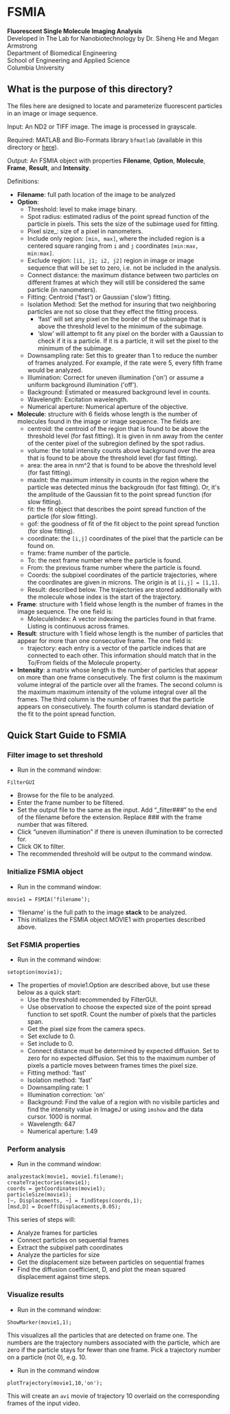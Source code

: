 # FSMIA
**Fluorescent Single Molecule Imaging Analysis**  
Developed in The Lab for Nanobiotechnology by Dr. Siheng He and Megan Armstrong  
Department of Biomedical Engineering  
School of Engineering and Applied Science  
Columbia University  

## What is the purpose of this directory?
The files here are designed to locate and parameterize fluorescent particles in an image or image sequence. 

Input: An ND2 or TIFF image. The image is processed in grayscale.

Required: MATLAB and Bio-Formats library `bfmatlab` (available in this directory or [here](https://www.openmicroscopy.org/site/support/bio-formats5.1/users/matlab/)).

Output: An FSMIA object with properties **Filename**, **Option**, **Molecule**, **Frame**, **Result**, and **Intensity**.

Definitions:

- **Filename**: full path location of the image to be analyzed
- **Option**:
	* Threshold: level to make image binary.
	* Spot radius: estimated radius of the point spread function of the particle in pixels. This sets the size of the subimage used for fitting.
	* Pixel size_: size of a pixel in nanometers.
	* Include only region: `[min, max]`, where the included region is a centered square ranging from `i` and `j` coordinates `[min:max, min:max]`.
	* Exclude region: `[i1, j1; i2, j2]` region in image or image sequence that will be set to zero, i.e. not be included in the analysis.
	* Connect distance: the maximum distance between two particles on different frames at which they will still be considered the same particle (in nanometers).
	* Fitting: Centroid ('fast') or Gaussian ('slow') fitting.
	* Isolation Method: Set the method for insuring that two neighboring particles are not so close that they effect the fitting process. 
		* ‘fast’ will set any pixel on the border of the subimage that is above the threshold level to the minimum of the subimage.
		* ‘slow’ will attempt to fit any pixel on the border with a Gaussian to check if it is a particle. If it is a particle, it will set the	pixel to the minimum of the subimage.
	* Downsampling rate: Set this to greater than 1 to reduce the number of frames analyzed. For example, if the rate were 5, every fifth frame would be analyzed.
	* Illumination: Correct for uneven illumination ('on') or assume a uniform background illumination ('off').
	* Background: Estimated or measured background level in counts.
	* Wavelength: Excitation wavelength.
	* Numerical aperture: Numerical aperture of the objective.
- **Molecule**: structure with 6 fields whose length is the number of molecules found in the image or image sequence. The fields are:
	* centroid: the centroid of the region that is found to be above the threshold level (for fast fitting). It is given in nm away from the center of the center pixel of the subregion defined by the spot radius.
	* volume: the total intensity counts above background over the area that is found to be above the threshold level (for fast fitting).
	* area: the area in nm^2 that is found to be above the threshold level (for fast fitting).
	* maxInt: the maximum intensity in counts in the region where the particle was detected minus the backgroudn (for fast fitting). Or, it's the amplitude of the Gaussian fit to the point spread function (for slow fitting).
	* fit: the fit object that describes the point spread function of the particle (for slow fitting).
	* gof: the goodness of fit of the fit object to the point spread function (for slow fitting).
	* coordinate: the `[i,j]` coordinates of the pixel that the particle can be found on.
	* frame: frame number of the particle.
	* To: the next frame number where the particle is found.
	* From: the previous frame number where the particle is found.
	* Coords: the subpixel coordinates of the particle trajectories, where the coordinates are given in microns. The origin is at `[i,j] = [1,1]`.
	* Result: described below. The trajectories are stored additionally with the molecule whose index is the start of the trajectory.
- **Frame**: structure with 1 field whose length is the number of frames in the image sequence. The one field is:
	* MoleculeIndex: A vector indexing the particles found in that frame. Listing is continuous across frames.
- **Result**: structure with 1 field whose length is the number of particles that appear for more than one consecutive frame. The one field is:
	* trajectory: each entry is a vector of the particle indices that are connected to each other. This information should match that in the To/From fields of the Molecule property.
- **Intensity**: a matrix whose length is the number of particles that appear on more than one frame consecutively. The first column is the maximum volume integral of the particle over all the frames. The second column is the maximum maximum intensity of the volume integral over all the frames. The third column is the number of frames that the particle appears on consecutively. The fourth column is standard deviation of the fit to the point spread function.


## Quick Start Guide to FSMIA

### Filter image to set threshold 
- Run in the command window:
```
FilterGUI
```
- Browse for the file to be analyzed. 
- Enter the frame number to be filtered. 
- Set the output file to the same as the input. Add “_filter###” to the end of the filename before the extension. Replace ### with the frame number that was filtered.
- Click “uneven illumination” if there is uneven illumination to be corrected for.
- Click OK to filter.
- The recommended threshold will be output to the command window.

### Initialize FSMIA object
- Run in the command window:
```
movie1 = FSMIA(‘filename’);
```
- 'filename' is the full path to the image **stack** to be analyzed.
- This initializes the FSMIA object MOVIE1 with properties described above.

### Set FSMIA properties
- Run in the command window:
```
setoption(movie1);
```
- The properties of movie1.Option are described above, but use these below as a quick start:
	- Use the threshold recommended by FilterGUI.
	- Use observation to choose the expected size of the point spread function to set spotR. Count the number of pixels that the particles span.
	- Get the pixel size from the camera specs.
	- Set exclude to 0.
	- Set include to 0.
	- Connect distance must be determined by expected diffusion. Set to zero for no expected diffusion. Set this to the maximum number of pixels a particle moves between frames times the pixel size.
	- Fitting method: 'fast'
	- Isolation method: 'fast'
	- Downsampling rate: 1
	- Illumination correction: 'on'
	- Background: Find the value of a region with no visibile particles and find the intensity value in ImageJ or using `imshow` and the data cursor. 1000 is normal.
	- Wavelength: 647
	- Numerical aperture: 1.49

### Perform analysis
- Run in the command window:
```
analyzestack(movie1, movie1.filename);
createTrajectories(movie1);
coords = getCoordinates(movie1);
particleSize(movie1);
[~, Displacements, ~] = findSteps(coords,1);
[msd,D] = Dcoeff(Displacements,0.05);
```
This series of steps will:
- Analyze frames for particles
- Connect particles on sequential frames
- Extract the subpixel path coordinates
- Analyze the particles for size
- Get the displacement size between particles on sequential frames
- Find the diffusion coefficient, D, and plot the mean squared displacement against time steps.

### Visualize results
- Run in the command window:
```
ShowMarker(movie1,1);
```
This visualizes all the particles that are detected on frame one. The numbers are the trajectory numbers associated with the particle, which are zero if the particle stays for fewer than one frame. Pick a trajectory number on a particle (not 0), e.g. 10.
  
- Run in the command window
```
plotTrajectory(movie1,10,'on');
```
This will create an `avi` movie of trajectory 10 overlaid on the corresponding frames of the input video.
